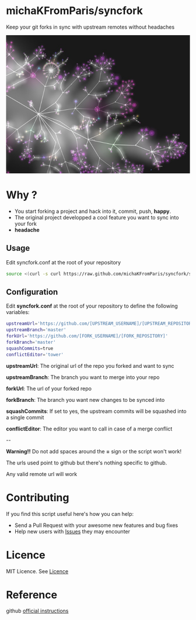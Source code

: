 # michaKFromParis/syncfork

Keep your git forks in sync with upstream remotes without headaches 

![](www/img/syncfork.jpg)

# Why ?

- You start forking a project and hack into it, commit, push, **happy**.
- The original project developped a cool feature you want to sync into your fork
- **headache**


## Usage

Edit syncfork.conf at the root of your repository

``` bash
source <(curl -s curl https://raw.github.com/michaKFromParis/syncfork/syncfork)
```

## Configuration

Edit **syncfork.conf** at the root of your repository to define the following variables:

``` bash
upstreamUrl='https://github.com/[UPSTREAM_USERNAME]/[UPSTREAM_REPOSITORY]'
upstreamBranch='master'
forkUrl='https://github.com/[FORK_USERNAME]/[FORK_REPOSITORY]'
forkBranch='master'
squashCommits=true
conflictEditor='tower'
```
**upstreamUrl**: The original url of the repo you forked and want to sync

**upstreamBranch**: The branch you want to merge into your repo

**forkUrl**: The url of your forked repo

**forkBranch**: The branch you want new changes to be synced into

**squashCommits**: If set to yes, the upstream commits will be squashed into a single commit

**conflictEditor**: The editor you want to call in case of a merge conflict

--

**Warning!!** Do not add spaces around the **=** sign or the script won't work!

The urls used point to github but there's nothing specific to github.

Any valid remote url will work

# Contributing

If you find this script useful here's how you can help:

- Send a Pull Request with your awesome new features and bug fixes
- Help new users with [Issues](https://github.com/michaKFromParis/syncfork/issues) they may encounter

# Licence

MIT Licence. See [Licence](LICENCE)

# Reference

github [official instructions](https://help.github.com/articles/syncing-a-fork/)
